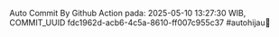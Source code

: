 Auto Commit By Github Action pada: 2025-05-10 13:27:30 WIB, COMMIT_UUID fdc1962d-acb6-4c5a-8610-ff007c955c37 #autohijau🗿
